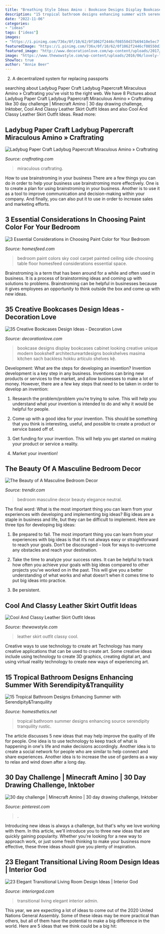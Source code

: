 ```yaml
---
title: "Breathing Style Ideas Amino : Bookcase Designs Display Bookcases Cabinet Looking Creative Unique Modern Bookshelf Architectureartdesigns Bookshelves Masima Kitchen Sach Backless Hokku Artículo Shelves Kệ"
description: "15 tropical bathroom designs enhancing summer with serendipity&amp;tranquility"
date: "2022-11-06"
categories:
- "ideas"
tags: ["ideas"]
images:
- "https://i.pinimg.com/736x/0f/10/62/0f1062f2446cf08550d37b69410e5ec7.jpg"
featuredImage: "https://i.pinimg.com/736x/0f/10/62/0f1062f2446cf08550d37b69410e5ec7.jpg"
featured_image: "http://www.decorationlove.com/wp-content/uploads/2017/01/Home-Office-Bookcase-Display.jpg"
image: "https://www.thewowstyle.com/wp-content/uploads/2016/06/lovely-leather-skir.jpg"
ShowToc: true
author: "Annie Beer"
---
```



2. A decentralized system for replacing passports 

	

		
searching about Ladybug Paper Craft Ladybug Papercraft Miraculous Amino » Craftrating you've visit to the right web. We have 8 Pictures about Ladybug Paper Craft Ladybug Papercraft Miraculous Amino » Craftrating like 30 day challenge | Minecraft Amino | 30 day drawing challenge, Inktober, Cool And Classy Leather Skirt Outfit Ideas and also Cool And Classy Leather Skirt Outfit Ideas. Read more:
		
    
## Ladybug Paper Craft Ladybug Papercraft Miraculous Amino » Craftrating

<img loading=lazy src="https://i1.wp.com/craftrating.com/wp-content/uploads/ladybug-paper-craft-ladybug-papercraft-miraculous-amino.jpg?resize=728%2C971" onerror="this.onerror=null;this.src='https://tse3.mm.bing.net/th?id=OIP.L4oZQ-U7qisDaXGV8VqMUQHaJ4&amp;pid=15.1';" alt="Ladybug Paper Craft Ladybug Papercraft Miraculous Amino » Craftrating">

_Source: craftrating.com_

>miraculous craftrating. 

	

How to use brainstroming in your business
There are a few things you can do in order to help your business use brainstroming more effectively. One is to create a plan for using brainstroming in your business. Another is to use it as a tool to improve communication and decision-making within your company. And finally, you can also put it to use in order to increase sales and marketing efforts.

    
## 3 Essential Considerations In Choosing Paint Color For Your Bedroom

<img loading=lazy src="http://homesfeed.com/wp-content/uploads/2015/02/sky-blue-painted-wall-sky-blue-carpet-floor-white-side-table-white-drawer-white-chest-vintage-patterned-blanket-sky-blue-painted-ceiling-great-bedroom-color-cool-colors-for-bedroom.jpg" onerror="this.onerror=null;this.src='https://tse3.mm.bing.net/th?id=OIP.zdMcvDL5fd46dKirXyDdjgHaE8&amp;pid=15.1';" alt="3 Essential Considerations in Choosing Paint Color for Your Bedroom">

_Source: homesfeed.com_

>bedroom paint colors sky cool carpet painted ceiling side choosing table floor homesfeed considerations essential space. 

	

Brainstroming is a term that has been around for a while and often used in business. It is a process of brainstorming ideas and coming up with solutions to problems. Brainstroming can be helpful in businesses because it gives employees an opportunity to think outside the box and come up with new ideas.

    
## 35 Creative Bookcases Design Ideas - Decoration Love

<img loading=lazy src="http://www.decorationlove.com/wp-content/uploads/2017/01/Home-Office-Bookcase-Display.jpg" onerror="this.onerror=null;this.src='https://tse2.mm.bing.net/th?id=OIP.D55UnaDwRdiP-lVCxkxZvgHaLH&amp;pid=15.1';" alt="35 Creative Bookcases Design Ideas - Decoration Love">

_Source: decorationlove.com_

>bookcase designs display bookcases cabinet looking creative unique modern bookshelf architectureartdesigns bookshelves masima kitchen sach backless hokku artículo shelves kệ. 

	

Development: What are the steps for developing an invention?
Invention development is a key step in any business. Inventions can bring new products or services to the market, and allow businesses to make a lot of money. However, there are a few key steps that need to be taken in order to develop an invention:
1. Research the problem/problem you’re trying to solve. This will help you understand what your invention is intended to do and why it would be helpful for people.

2. Come up with a good idea for your invention. This should be something that you think is interesting, useful, and possible to create a product or service based off of.

3. Get funding for your invention. This will help you get started on making your product or service a reality.

4. Market your invention!

    
## The Beauty Of A Masculine Bedroom Decor

<img loading=lazy src="https://cdn.trendir.com/wp-content/uploads/2019/07/masculine-bedroom-neural.jpg" onerror="this.onerror=null;this.src='https://tse4.mm.bing.net/th?id=OIP.T7nqJzD3-ejiPTim4x_e8QHaE8&amp;pid=15.1';" alt="The Beauty of A Masculine Bedroom Decor">

_Source: trendir.com_

>bedroom masculine decor beauty elegance neutral. 

	

The final word: What is the most important thing you can learn from your experiences with developing and implementing big ideas?
Big ideas are a staple in business and life, but they can be difficult to implement. Here are three tips for developing big ideas:
1. Be prepared to fail. The most important thing you can learn from your experiences with big ideas is that it’s not always easy or straightforward to reach your goals. Don’t be discouraged – look for ways to overcome any obstacles and reach your destination.

2. Take the time to analyze your success rates. It can be helpful to track how often you achieve your goals with big ideas compared to other projects you’ve worked on in the past. This will give you a better understanding of what works and what doesn’t when it comes time to put big ideas into practice.

3. Be persistent.

    
## Cool And Classy Leather Skirt Outfit Ideas

<img loading=lazy src="https://www.thewowstyle.com/wp-content/uploads/2016/06/lovely-leather-skir.jpg" onerror="this.onerror=null;this.src='https://tse3.mm.bing.net/th?id=OIP.FHEx8clsWvUdKgQLkXPdjAHaLH&amp;pid=15.1';" alt="Cool And Classy Leather Skirt Outfit Ideas">

_Source: thewowstyle.com_

>leather skirt outfit classy cool. 

	

Creative ways to use technology to create art
Technology has many creative applications that can be used to create art. Some creative ideas include using technology to create 3D graphics, creating digital art, and using virtual reality technology to create new ways of experiencing art.

    
## 15 Tropical Bathroom Designs Enhancing Summer With Serendipity&amp;Tranquility

<img loading=lazy src="https://cdn.homesthetics.net/wp-content/uploads/2014/08/15-Tropical-Bathroom-Designs-Enhancing-Summer-with-SerendipityTranquility-homesthetics-7.jpg" onerror="this.onerror=null;this.src='https://tse2.mm.bing.net/th?id=OIP.DQD73TQhPOyOcnvvm6usUwHaJ4&amp;pid=15.1';" alt="15 Tropical Bathroom Designs Enhancing Summer with Serendipity&amp;Tranquility">

_Source: homesthetics.net_

>tropical bathroom summer designs enhancing source serendipity tranquility rustic. 

	

The article discusses 5 new ideas that may help improve the quality of life for people. One idea is to use technology to keep track of what is happening in one's life and make decisions accordingly. Another idea is to create a social network for people who are similar to help connect and share experiences. Another idea is to increase the use of gardens as a way to relax and wind down after a long day.

    
## 30 Day Challenge | Minecraft Amino | 30 Day Drawing Challenge, Inktober

<img loading=lazy src="https://i.pinimg.com/736x/0f/10/62/0f1062f2446cf08550d37b69410e5ec7.jpg" onerror="this.onerror=null;this.src='https://tse4.mm.bing.net/th?id=OIP.ToMsKNTTGn_vClpfKYyFewHaJl&amp;pid=15.1';" alt="30 day challenge | Minecraft Amino | 30 day drawing challenge, Inktober">

_Source: pinterest.com_

>. 

	

Introducing new ideas is always a challenge, but that's why we love working with them. In this article, we'll introduce you to three new ideas that are quickly gaining popularity. Whether you're looking for a new way to approach work, or just some fresh thinking to make your business more effective, these three ideas should give you plenty of inspiration.

    
## 23 Elegant Transitional Living Room Design Ideas | Interior God

<img loading=lazy src="http://interiorgod.com/wp-content/uploads/2016/04/Transitional-Living-Room-Design-Ideas.png" onerror="this.onerror=null;this.src='https://tse4.mm.bing.net/th?id=OIP.u1J9VEAi_XOq3s0LcrBjjgHaJ_&amp;pid=15.1';" alt="23 Elegant Transitional Living Room Design Ideas | Interior God">

_Source: interiorgod.com_

>transitional living elegant interior admin. 

	

This year, we are expecting a lot of ideas to come out of the 2020 United Nations General Assembly. Some of these ideas may be more practical than others, but all of them have the potential to make a big difference in the world. Here are 5 ideas that we think could be a big hit:

